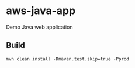 # aws-java-app
Demo Java web application

## Build
`mvn clean install -Dmaven.test.skip=true -Pprod`
